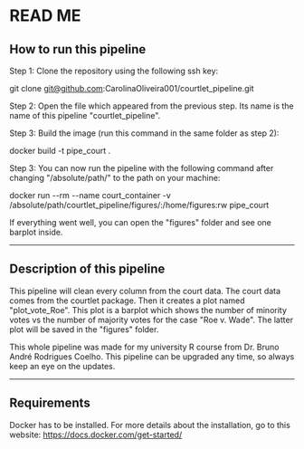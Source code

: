 # READ ME

## How to run this pipeline

Step 1: Clone the repository using the following ssh key:

git clone git@github.com:CarolinaOliveira001/courtlet_pipeline.git

Step 2: Open the file which appeared from the previous step. Its name is the name of this pipeline "courtlet_pipeline".

Step 3: Build the image (run this command in the same folder as step 2):

docker build -t pipe_court .

Step 3: You can now run the pipeline with the following command after changing "/absolute/path/" to the path on your machine:

docker run --rm --name court_container -v /absolute/path/courtlet_pipeline/figures/:/home/figures:rw pipe_court

If everything went well, you can open the "figures" folder and see one barplot inside.

---------------------------------------------------
## Description of this pipeline

This pipeline will clean every column from the court data. The court data comes from the courtlet package. Then it creates a 
plot named "plot_vote_Roe". This plot is a barplot which shows the number of minority votes vs the number of majority votes 
for the case "Roe v. Wade". The latter plot will be saved in the "figures" folder.

This whole pipeline was made for my university R course from Dr. Bruno André Rodrigues Coelho. This pipeline can be upgraded any 
time, so always keep an eye on the updates.

-----------------------------------------------------------------
## Requirements

Docker has to be installed. For more details about the installation, go to this website: https://docs.docker.com/get-started/
